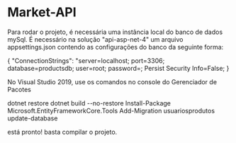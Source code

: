 # Market-API

Para rodar o projeto, é necessária uma instância local do banco de dados mySql. É necessário na solução "api-asp-net-4" um arquivo appsettings.json contendo as configurações do banco da seguinte forma:

{ "ConnectionStrings": "server=localhost; port=3306; database=productsdb; user=root; password=; Persist Security Info=False; }

No Visual Studio 2019, use os comandos no console do Gerenciador de Pacotes

dotnet restore dotnet build --no-restore Install-Package Microsoft.EntityFrameworkCore.Tools Add-Migration usuariosprodutos update-database

está pronto! basta compilar o projeto.
